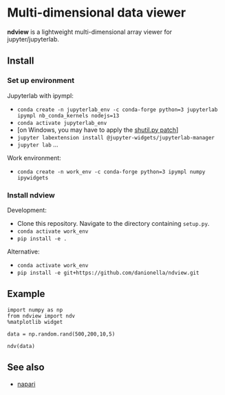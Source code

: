 # Multi-dimensional data viewer
**ndview** is a lightweight multi-dimensional array viewer for jupyter/jupyterlab.

## Install
### Set up environment
Jupyterlab with ipympl:
- `conda create -n jupyterlab_env -c conda-forge python=3 jupyterlab ipympl nb_conda_kernels nodejs=13`
- `conda activate jupyterlab_env`
- [on Windows, you may have to apply the [shutil.py patch](https://github.com/jupyterlab/jupyter-renderers/issues/127#issuecomment-646571193)]
- `jupyter labextension install @jupyter-widgets/jupyterlab-manager`
- `jupyter lab` ...

Work environment: 
- `conda create -n work_env -c conda-forge python=3 ipympl numpy ipywidgets`

### Install ndview
Development:
- Clone this repository. Navigate to the directory containing `setup.py`.
- `conda activate work_env`
- `pip install -e .`

Alternative:
- `conda activate work_env`
- `pip install -e git+https://github.com/danionella/ndview.git`


## Example

```
import numpy as np
from ndview import ndv
%matplotlib widget

data = np.random.rand(500,200,10,5)

ndv(data)
```

## See also
- [napari](https://github.com/napari/napari)
